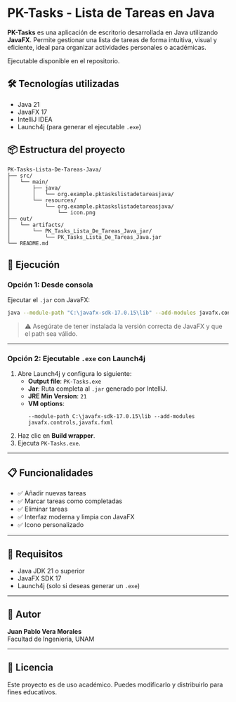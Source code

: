 # PK-Tasks - Lista de Tareas en Java

**PK-Tasks** es una aplicación de escritorio desarrollada en Java utilizando **JavaFX**. Permite gestionar una lista de tareas de forma intuitiva, visual y eficiente, ideal para organizar actividades personales o académicas.

Ejecutable disponible en el repositorio.

## 🛠️ Tecnologías utilizadas

- Java 21
- JavaFX 17
- IntelliJ IDEA 
- Launch4j (para generar el ejecutable `.exe`)

## 📦 Estructura del proyecto

```
PK-Tasks-Lista-De-Tareas-Java/
├── src/
│   └── main/
│       ├── java/
│       │   └── org.example.pktaskslistadetareasjava/
│       └── resources/
│           └── org.example.pktaskslistadetareasjava/
│               └── icon.png
├── out/
│   └── artifacts/
│       └── PK_Tasks_Lista_De_Tareas_Java_jar/
│           └── PK_Tasks_Lista_De_Tareas_Java.jar
└── README.md
```

## 🚀 Ejecución

### Opción 1: Desde consola

Ejecutar el `.jar` con JavaFX:

```bash
java --module-path "C:\javafx-sdk-17.0.15\lib" --add-modules javafx.controls,javafx.fxml -jar PK_Tasks_Lista_De_Tareas_Java.jar
```

> ⚠️ Asegúrate de tener instalada la versión correcta de JavaFX y que el path sea válido.

---

### Opción 2: Ejecutable `.exe` con Launch4j

1. Abre Launch4j y configura lo siguiente:
   - **Output file**: `PK-Tasks.exe`
   - **Jar**: Ruta completa al `.jar` generado por IntelliJ.
   - **JRE Min Version**: `21`
   - **VM options**:  
     ```
     --module-path C:\javafx-sdk-17.0.15\lib --add-modules javafx.controls,javafx.fxml
     ```
2. Haz clic en **Build wrapper**.
3. Ejecuta `PK-Tasks.exe`.

---

## 📋 Funcionalidades

- ✅ Añadir nuevas tareas
- ✅ Marcar tareas como completadas
- ✅ Eliminar tareas
- ✅ Interfaz moderna y limpia con JavaFX
- ✅ Icono personalizado

---

## 📌 Requisitos

- Java JDK 21 o superior
- JavaFX SDK 17
- Launch4j (solo si deseas generar un `.exe`)

---

## 👤 Autor

**Juan Pablo Vera Morales**  
Facultad de Ingeniería, UNAM  


---

## 📄 Licencia

Este proyecto es de uso académico. Puedes modificarlo y distribuirlo para fines educativos.
